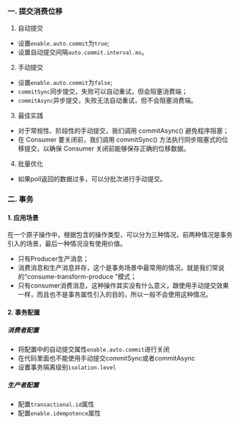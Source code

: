 ### 一. 提交消费位移

1. 自动提交
- 设置`enable.auto.commit`为`true`;
- 设置自动提交间隔`auto.commit.interval.ms`。

2. 手动提交
- 设置`enable.auto.commit`为`false`;
- `commitSync`同步提交，失败可以自动重试，但会阻塞消费端；
- `commitAsync`异步提交，失败无法自动重试，但不会阻塞消费端。

3. 最佳实践
- 对于常规性、阶段性的手动提交，我们调用 commitAsync() 避免程序阻塞；
- 在 Consumer 要关闭前，我们调用 commitSync() 方法执行同步阻塞式的位移提交，以确保 Consumer 关闭前能够保存正确的位移数据。

4. 批量优化
- 如果poll返回的数据过多，可以分批次进行手动提交。

### 二. 事务
#### 1. 应用场景
在一个原子操作中，根据包含的操作类型，可以分为三种情况，前两种情况是事务引入的场景，最后一种情况没有使用价值。
- 只有Producer生产消息；
- 消费消息和生产消息并存，这个是事务场景中最常用的情况，就是我们常说的“consume-transform-produce ”模式；
- 只有consumer消费消息，这种操作其实没有什么意义，跟使用手动提交效果一样，而且也不是事务属性引入的目的，所以一般不会使用这种情况。

#### 2. 事务配置
##### 消费者配置
- 将配置中的自动提交属性`enable.auto.commit`进行关闭
- 在代码里面也不能使用手动提交commitSync或者commitAsync
- 设置事务隔离级别`isolation.level`

##### 生产者配置
- 配置`transactional.id`属性
- 配置`enable.idempotence`属性